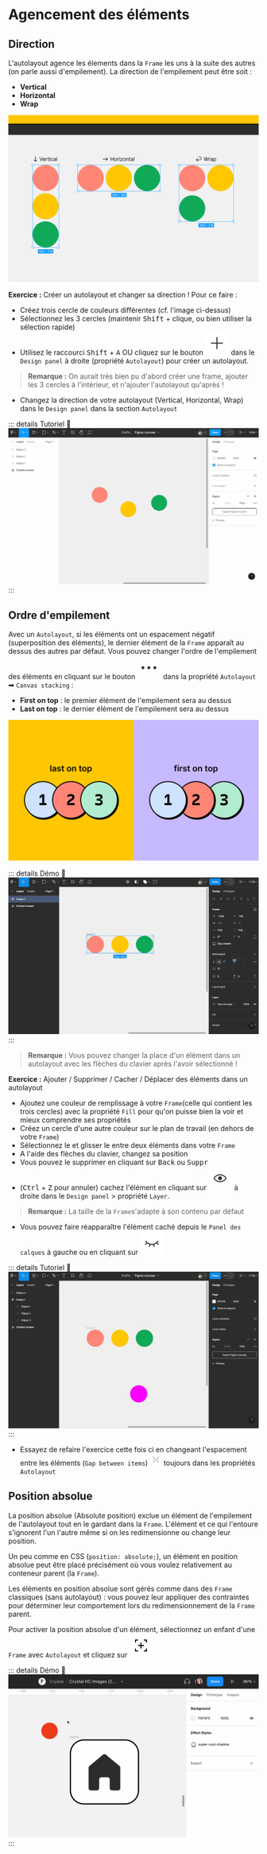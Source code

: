 # Agencement des éléments

## Direction

L'autolayout agence les élements dans la `Frame` les uns à la suite des autres (on parle aussi d'empilement). La direction de l'empilement peut être soit :
- **Vertical**
- **Horizontal**
- **Wrap**

![autolayout direction](../../../assets/img/figma/advanced-features/autolayout/layout-flow/autolayout-direction.png)


**Exercice :** Créer un autolayout et changer sa direction ! Pour ce faire : 
- Créez trois cercle de couleurs différentes (cf. l'image ci-dessus)
- Sélectionnez les 3 cercles (maintenir <kbd>Shift</kbd> + clique, ou bien utiliser la sélection rapide)
- Utilisez le raccourci <kbd>Shift</kbd> + <kbd>A</kbd> OU cliquez sur le bouton <img class="figma-button align-text" alt="autlayout add button" src="../../../assets/img/figma/advanced-features/autolayout/layout-flow/autolayout-add-button.svg"> dans le `Design panel` à droite (propriété `Autolayout`) pour créer un autolayout.

> **Remarque :** On aurait très bien pu d'abord créer une frame, ajouter les 3 cercles à l'intérieur, et n'ajouter l'autolayout qu'après !

- Changez la direction de votre autolayout (Vertical, Horizontal, Wrap) dans le `Design panel` dans la section `Autolayout`

::: details Tutoriel 🎥
![autolayout direction tuto](../../../assets/img/figma/advanced-features/autolayout/layout-flow/autolayout-direction.gif)
:::

## Ordre d'empilement

Avec un `Autolayout`, si les éléments ont un espacement négatif (superposition des éléments), le dernier élément de la `Frame` apparaît au dessus des autres par défaut. Vous pouvez changer l'ordre de l'empilement des éléments en cliquant sur le bouton <img class="figma-button align-text" alt="autolayout more button" src="../../../assets/img/figma/advanced-features/autolayout/layout-flow/autolayout-more-button.svg"> dans la propriété `Autolayout` ➡ `Canvas stacking` :
- **First on top** : le premier élément de l'empilement sera au dessus
- **Last on top** : le dernier élément de l'empilement sera au dessus

![canvas stacking order](../../../assets/img/figma/advanced-features/autolayout/layout-flow/canvas-stacking-order.png)

::: details Démo 🎥
![autolayout stacking](../../../assets/img/figma/advanced-features/autolayout/layout-flow/autolayout-stacking.gif)
:::

> **Remarque :** Vous pouvez changer la place d'un élément dans un autolayout avec les flèches du clavier après l'avoir sélectionné !

**Exercice :** Ajouter / Supprimer / Cacher / Déplacer des éléments dans un autolayout
- Ajoutez une couleur de remplissage à votre `Frame`(celle qui contient les trois cercles) avec la propriété `Fill` pour qu'on puisse bien la voir et mieux comprendre ses propriétés
- Créez un cercle d'une autre couleur sur le plan de travail (en dehors de votre `Frame`)
- Sélectionnez le et glisser le entre deux éléments dans votre `Frame`
- A l'aide des flèches du clavier, changez sa position
- Vous pouvez le supprimer en cliquant sur <kbd>Back</kbd> ou <kbd>Suppr</kbd>
- (<kbd>Ctrl</kbd> + <kbd>Z</kbd> pour annuler) cachez l'élément en cliquant sur <img class="figma-button align-text" alt="visibility button" src="../../../assets/img/figma/advanced-features/autolayout/layout-flow/visibility-button.svg"> à droite dans le `Design panel` > propriété `Layer`.

> **Remarque :** La taille de la `Frame`s'adapte à son contenu par défaut
- Vous pouvez faire réapparaître l'élément caché depuis le `Panel des calques` à gauche ou en cliquant sur <img class="figma-button align-text" alt="visibility off button" src="../../../assets/img/figma/advanced-features/autolayout/layout-flow/visibility-off-button.svg">

::: details Tutoriel 🎥
![autolayout children](../../../assets/img/figma/advanced-features/autolayout/layout-flow/autolayout-children.gif)
:::
- Essayez de refaire l'exercice cette fois ci en changeant l'espacement entre les éléments (`Gap between items`) <img class="figma-button align-text" height="24px" alt="spacing button" src="../../../assets/img/figma/common/spacing-button.svg"> toujours dans les propriétés `Autolayout`

## Position absolue

La position absolue (Absolute position) exclue un élément de l'empilement de l'autolayout tout en le gardant dans la `Frame`. L'élément et ce qui l'entoure s'ignorent l'un l'autre même si on les redimensionne ou change leur position.

Un peu comme en CSS (<code>position: absolute;</code>), un élément en position absolue peut être placé précisément où vous voulez relativement au conteneur parent (la `Frame`).

Les éléments en position absolue sont gérés comme dans des `Frame` classiques (sans autolayout) : vous pouvez leur appliquer des contraintes pour déterminer leur comportement lors du redimensionnement de la `Frame` parent.

Pour activer la position absolue d'un élément, sélectionnez un enfant d'une `Frame` avec `Autolayout` et cliquez sur <img class="figma-button align-text" alt="absolute button" src="../../../assets/img/figma/advanced-features/autolayout/layout-flow/absolute-button.svg">

::: details Démo 🎥
![absolute position](../../../assets/img/figma/advanced-features/autolayout/layout-flow/absolute-position.gif)
:::